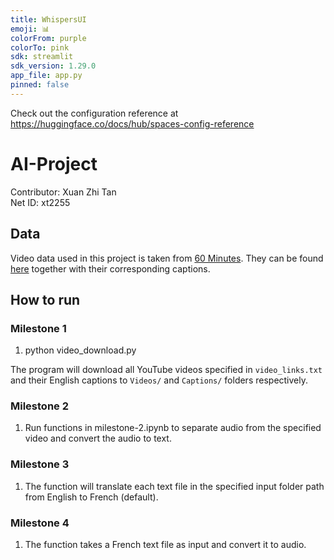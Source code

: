 ```yaml
---
title: WhispersUI
emoji: 📊
colorFrom: purple
colorTo: pink
sdk: streamlit
sdk_version: 1.29.0
app_file: app.py
pinned: false
---
```

Check out the configuration reference at https://huggingface.co/docs/hub/spaces-config-reference

# AI-Project

Contributor: Xuan Zhi Tan\
Net ID: xt2255

## Data
Video data used in this project is taken from [60 Minutes](https://www.youtube.com/@60minutes). They can be found [here](https://huggingface.co/datasets/xuanzz/VideoCaptions/tree/main) together with their corresponding captions. 

## How to run

### Milestone 1

1. python video_download.py

The program will download all YouTube videos specified in `video_links.txt` and their English captions to `Videos/` and `Captions/` folders respectively.

### Milestone 2

1. Run functions in milestone-2.ipynb to separate audio from the specified video and convert the audio to text.

### Milestone 3
1. The function will translate each text file in the specified input folder path from English to French (default). 

### Milestone 4
1. The function takes a French text file as input and convert it to audio. 